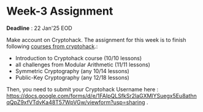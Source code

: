 # Week-3 Assignment
**Deadline** : 22 Jan'25 EOD

Make account on Cryptohack. The assignment for this week is to finish following [courses from cryptohack](https://cryptohack.org/courses/).: 
- Introduction to Cryptohack course (10/10 lessons)
- all challenges from Modular Arithmetic (11/11 lessons)
- Symmetric Cryptography (any 10/14 lessons)
- Public-Key Cryptography (any 12/18 lessons)

Then, you need to submit your Cryptohack Username here : https://docs.google.com/forms/d/e/1FAIpQLSfkSr2laGXMlYSuegx5Eu8athnqQpZ9xfVTdvKa48T57WpVGw/viewform?usp=sharing .